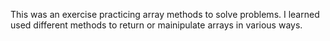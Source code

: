 This was an exercise practicing array methods to solve problems. I learned used different methods to return or 
mainipulate arrays in various ways.
